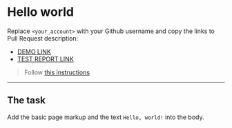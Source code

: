 # Hello world
Replace `<your_account>` with your Github username and copy the links to Pull Request description:
- [DEMO LINK](https://MarkShapka.github.io/layout_hello-world/)
- [TEST REPORT LINK](https://MarkShapka.github.io/layout_hello-world/report/html_report/)

> Follow [this instructions](https://mate-academy.github.io/layout_task-guideline/#how-to-solve-the-layout-tasks-on-github)
___

## The task 
Add the basic page markup and the text `Hello, world!` into the body.
